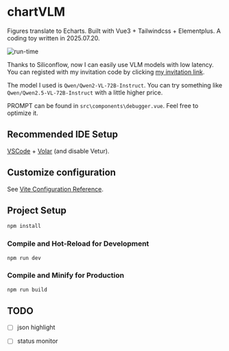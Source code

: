 # chartVLM

Figures translate to Echarts. Built with Vue3 + Tailwindcss + Elementplus. A coding toy written in 2025.07.20.

![run-time](https://pic1.imgdb.cn/item/687ce22158cb8da5c8c88ced.png)

Thanks to Siliconflow, now I can easily use VLM models with low latency. You can registed with my invitation code by clicking [my invitation link](https://cloud.siliconflow.cn/i/9CZQzRc8).

The model I used is `Qwen/Qwen2-VL-72B-Instruct`. You can try something like `Qwen/Qwen2.5-VL-72B-Instruct` with a little higher price.

PROMPT can be found in `src\components\debugger.vue`. Feel free to optimize it.

## Recommended IDE Setup

[VSCode](https://code.visualstudio.com/) + [Volar](https://marketplace.visualstudio.com/items?itemName=Vue.volar) (and disable Vetur).

## Customize configuration

See [Vite Configuration Reference](https://vite.dev/config/).

## Project Setup

```sh
npm install
```

### Compile and Hot-Reload for Development

```sh
npm run dev
```

### Compile and Minify for Production

```sh
npm run build
```

## TODO

- [ ] json highlight

- [ ] status monitor
